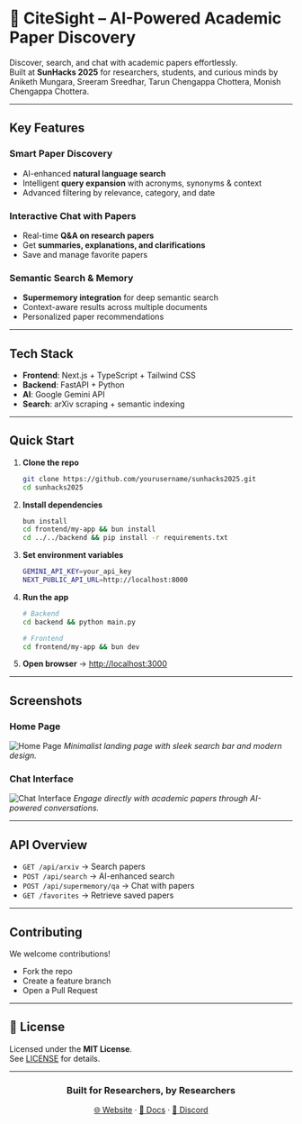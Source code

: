 
# 📖 CiteSight – AI-Powered Academic Paper Discovery

Discover, search, and chat with academic papers effortlessly.  
Built at **SunHacks 2025** for researchers, students, and curious minds by Aniketh Mungara, Sreeram Sreedhar, Tarun Chengappa Chottera, Monish Chengappa Chottera.

---

##  Key Features

###  Smart Paper Discovery
- AI-enhanced **natural language search**
- Intelligent **query expansion** with acronyms, synonyms & context
- Advanced filtering by relevance, category, and date

###  Interactive Chat with Papers
- Real-time **Q&A on research papers**
- Get **summaries, explanations, and clarifications**
- Save and manage favorite papers

###  Semantic Search & Memory
- **Supermemory integration** for deep semantic search
- Context-aware results across multiple documents
- Personalized paper recommendations

---

##  Tech Stack

- **Frontend**: Next.js + TypeScript + Tailwind CSS  
- **Backend**: FastAPI + Python  
- **AI**: Google Gemini API  
- **Search**: arXiv scraping + semantic indexing  

---

##  Quick Start

1. **Clone the repo**
   ```bash
   git clone https://github.com/yourusername/sunhacks2025.git
   cd sunhacks2025
   ```

2. **Install dependencies**
   ```bash
   bun install
   cd frontend/my-app && bun install
   cd ../../backend && pip install -r requirements.txt
   ```

3. **Set environment variables**
   ```bash
   GEMINI_API_KEY=your_api_key
   NEXT_PUBLIC_API_URL=http://localhost:8000
   ```

4. **Run the app**
   ```bash
   # Backend
   cd backend && python main.py

   # Frontend
   cd frontend/my-app && bun dev
   ```

5. **Open browser**
   → [http://localhost:3000](http://localhost:3000)

---

##  Screenshots

###  Home Page
![Home Page](homepage.jpg)
*Minimalist landing page with sleek search bar and modern design.*

###  Chat Interface
![Chat Interface](Chatbot.jpg)
*Engage directly with academic papers through AI-powered conversations.*

---

##  API Overview

- `GET /api/arxiv` → Search papers  
- `POST /api/search` → AI-enhanced search  
- `POST /api/supermemory/qa` → Chat with papers  
- `GET /favorites` → Retrieve saved papers  

---

## Contributing

We welcome contributions!  
- Fork the repo  
- Create a feature branch  
- Open a Pull Request  

---

## 📄 License

Licensed under the **MIT License**.  
See [LICENSE](LICENSE) for details.

---

<div align="center">

###  Built for Researchers, by Researchers
[🌐 Website](https://sunhacks2025.com) · [📖 Docs](https://docs.sunhacks2025.com) · [💬 Discord](https://discord.gg/sunhacks2025)

</div>

